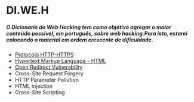 # DI.WE.H
##### O Dicionario do Web Hacking tem como objetivo agregar o maior conteúdo possível, em português, sobre web hacking.Para isto, estarei colocando o material em ordem crescente de dificuldade.


* [Protocolo HTTP-HTTPS](Protocolo%20HTTP-HTTPS.md)
* [Hypertext Markup Language - HTML](Hypertext%20Markup%20Language%20-%20HTML.md)
* [Open Redirect Vulnerability](Open%20Redirect%20Vulnerability.md)
* Cross-Site Request Forgery 
* HTTP Parameter Pollution 
* HTML Injection
* Cross-Site Scripting 
